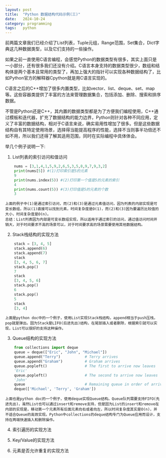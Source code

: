 ```yaml
---
layout: post
title:  "Python 数据结构代码示例(三)"
date:   2024-10-24
category: programming
tags:   python
---
```


前两篇文章我们已经介绍了List列表，Tuple元组，Range范围，Set集合，Dict字典这几种数据类型，以及它们支持的一些操作。

如果之前一直使用C语言编程，会感觉Python的数据类型有很多，其实上面只是一小部分，还有很多我们还没有介绍。C语言本身支持的数据类型很少，数组和结构体是两个基本且常用的类型了，再加上强大的指针可以实现各种数据结构了，比如Python官方的解释器Cpython就是用C语言实现的。

C语言之后的C++增加了很多内置类型，比如vector、list、deque、set、map等。这些容器类提供了丰富的方法来管理数据集合，包括添加、删除、搜索和排序数据。

不管是Python还是C++，其内置的数据类型都是为了方便我们编程使用，C++通过模板和迭代器，扩充了数据结构的能力边界，Python则针对各种不同应用，定义了丰富的数据结构，相对于C语言来说，确实易用性增加了很多。但是这些数据结构自有其特定使用场景，选择得当能提高程序的性能，选择不当则事半功倍还不如不用，所以我们还得了解其适用范围，同时在实际编程中具体体会。

举几个例子说明一下:
1. List列表的索引访问和值访问

```python
    nums = [3,1,4,1,5,9,2,6,5,3,5,8,9,7,9,3,2]
    print(nums[5]) #(1)打印索引是5的元素
    9
    print(nums.index(5)) #(2)打印第一个值是5的元素的索引
    4
    print(nums.count(5)) #(3)打印值是5的元素的个数
    3
```

    上面的例子中(1)是通过索引访问，而(2)和(3)是通过元素值访问，因为列表的内部实现是可变长数组，所以(1)直接可以找到元素，时间复杂度是O(1)，而(2)和(3)因为要遍历比较值的大小，时间复杂度是O(n)。
    总结：List列表因为内部是可变长数组实现，所以适用于通过索引的访问，通过值访问时间开销大，对于时间要求不高的场景可以，对于时间要求高的场景需要使用其他数据结构。

2. Stack栈结构的实现方法

```python
    stack = [3, 4, 5]
    stack.append(6)
    stack.append(7)
    stack
    [3, 4, 5, 6, 7]
    stack.pop()
    7
    stack
    [3, 4, 5, 6]
    stack.pop()
    6
    stack.pop()
    5
    stack
    [3, 4]
 ```   

    上面是python doc中的一个例子，使用List实现Stack栈结构，append相当于push压栈，pop就是弹出。因为Stack是LIFO(后进先出)结构，在尾部插入或者删除，根据索引就可以实现，List可以很好的支持这种操作。

3. Queue结构的实现方法

```python
    from collections import deque
    queue = deque(["Eric", "John", "Michael"])
    queue.append("Terry")           # Terry arrives
    queue.append("Graham")          # Graham arrives
    queue.popleft()                 # The first to arrive now leaves
    'Eric'
    queue.popleft()                 # The second to arrive now leaves
    'John'
    queue                           # Remaining queue in order of arrival
    deque(['Michael', 'Terry', 'Graham'])
 ```

    上面也是python doc的一个例子，使用deque实现Queue结构。Queue队列需要支持FIFO(先进先出)，虽然List也可以通过insert和remove支持，但是因为List的insert和remove在内部的实现是，移动第一个元素所有后面元素向右或者向左，所以时间复杂度其实是O(n)，并不适合Queue的高效实现。Python中collections的deque结构专门为Queue应用而设计，支持在两端快速插入和删除操作。

4. 索引遍历的实现方法

5. Key/Value的实现方法

6. 元素是否允许重复的实现方法
